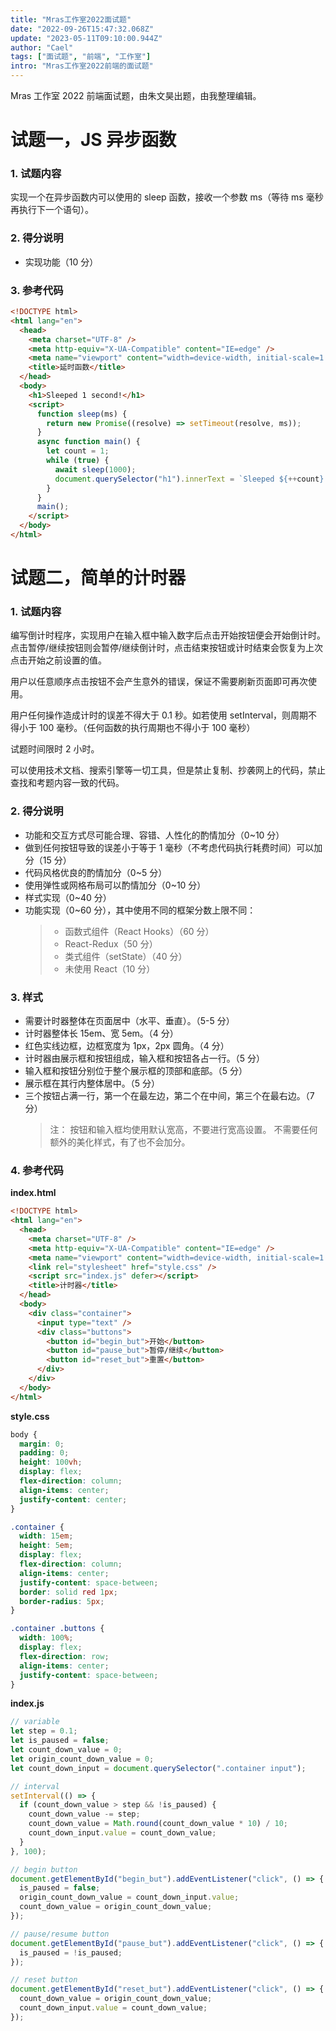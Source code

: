 ```yaml
---
title: "Mras工作室2022面试题"
date: "2022-09-26T15:47:32.068Z"
update: "2023-05-11T09:10:00.944Z"
author: "Cael"
tags: ["面试题", "前端", "工作室"]
intro: "Mras工作室2022前端的面试题"
---
```


Mras 工作室 2022 前端面试题，由朱文昊出题，由我整理编辑。

# 试题一，JS 异步函数

### 1. 试题内容

实现一个在异步函数内可以使用的 sleep 函数，接收一个参数 ms（等待 ms 毫秒再执行下一个语句）。

### 2. 得分说明

- 实现功能（10 分）

### 3. 参考代码

```html
<!DOCTYPE html>
<html lang="en">
  <head>
    <meta charset="UTF-8" />
    <meta http-equiv="X-UA-Compatible" content="IE=edge" />
    <meta name="viewport" content="width=device-width, initial-scale=1.0" />
    <title>延时函数</title>
  </head>
  <body>
    <h1>Sleeped 1 second!</h1>
    <script>
      function sleep(ms) {
        return new Promise((resolve) => setTimeout(resolve, ms));
      }
      async function main() {
        let count = 1;
        while (true) {
          await sleep(1000);
          document.querySelector("h1").innerText = `Sleeped ${++count} seconds!`;
        }
      }
      main();
    </script>
  </body>
</html>
```

# 试题二，简单的计时器

### 1. 试题内容

编写倒计时程序，实现用户在输入框中输入数字后点击开始按钮便会开始倒计时。点击暂停/继续按钮则会暂停/继续倒计时，点击结束按钮或计时结束会恢复为上次点击开始之前设置的值。

用户以任意顺序点击按钮不会产生意外的错误，保证不需要刷新页面即可再次使用。

用户任何操作造成计时的误差不得大于 0.1 秒。如若使用 setInterval，则周期不得小于 100 毫秒。（任何函数的执行周期也不得小于 100 毫秒）

试题时间限时 2 小时。

可以使用技术文档、搜索引擎等一切工具，但是禁止复制、抄袭网上的代码，禁止查找和考题内容一致的代码。

### 2. 得分说明

- 功能和交互方式尽可能合理、容错、人性化的酌情加分（0~10 分）
- 做到任何按钮导致的误差小于等于 1 毫秒（不考虑代码执行耗费时间）可以加分（15 分）
- 代码风格优良的酌情加分（0~5 分）
- 使用弹性或网格布局可以酌情加分（0~10 分）
- 样式实现（0~40 分）
- 功能实现（0~60 分），其中使用不同的框架分数上限不同：
  > - 函数式组件（React Hooks）（60 分）
  > - React-Redux（50 分）
  > - 类式组件（setState）（40 分）
  > - 未使用 React（10 分）

### 3. 样式

- 需要计时器整体在页面居中（水平、垂直）。（5-5 分）
- 计时器整体长 15em、宽 5em。（4 分）
- 红色实线边框，边框宽度为 1px，2px 圆角。（4 分）
- 计时器由展示框和按钮组成，输入框和按钮各占一行。（5 分）
- 输入框和按钮分别位于整个展示框的顶部和底部。（5 分）
- 展示框在其行内整体居中。（5 分）
- 三个按钮占满一行，第一个在最左边，第二个在中间，第三个在最右边。（7 分）
  > 注： 按钮和输入框均使用默认宽高，不要进行宽高设置。
  > 不需要任何额外的美化样式，有了也不会加分。

### 4. 参考代码

**index.html**

```html
<!DOCTYPE html>
<html lang="en">
  <head>
    <meta charset="UTF-8" />
    <meta http-equiv="X-UA-Compatible" content="IE=edge" />
    <meta name="viewport" content="width=device-width, initial-scale=1.0" />
    <link rel="stylesheet" href="style.css" />
    <script src="index.js" defer></script>
    <title>计时器</title>
  </head>
  <body>
    <div class="container">
      <input type="text" />
      <div class="buttons">
        <button id="begin_but">开始</button>
        <button id="pause_but">暂停/继续</button>
        <button id="reset_but">重置</button>
      </div>
    </div>
  </body>
</html>
```

**style.css**

```css
body {
  margin: 0;
  padding: 0;
  height: 100vh;
  display: flex;
  flex-direction: column;
  align-items: center;
  justify-content: center;
}

.container {
  width: 15em;
  height: 5em;
  display: flex;
  flex-direction: column;
  align-items: center;
  justify-content: space-between;
  border: solid red 1px;
  border-radius: 5px;
}

.container .buttons {
  width: 100%;
  display: flex;
  flex-direction: row;
  align-items: center;
  justify-content: space-between;
}
```

**index.js**

```js
// variable
let step = 0.1;
let is_paused = false;
let count_down_value = 0;
let origin_count_down_value = 0;
let count_down_input = document.querySelector(".container input");

// interval
setInterval(() => {
  if (count_down_value > step && !is_paused) {
    count_down_value -= step;
    count_down_value = Math.round(count_down_value * 10) / 10;
    count_down_input.value = count_down_value;
  }
}, 100);

// begin button
document.getElementById("begin_but").addEventListener("click", () => {
  is_paused = false;
  origin_count_down_value = count_down_input.value;
  count_down_value = origin_count_down_value;
});

// pause/resume button
document.getElementById("pause_but").addEventListener("click", () => {
  is_paused = !is_paused;
});

// reset button
document.getElementById("reset_but").addEventListener("click", () => {
  count_down_value = origin_count_down_value;
  count_down_input.value = count_down_value;
});
```
